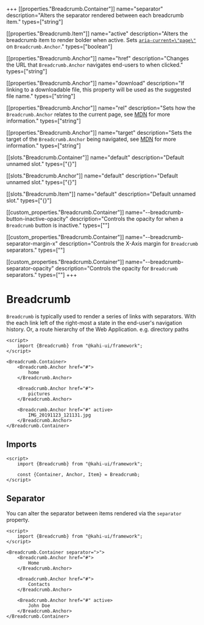 +++
[[properties."Breadcrumb.Container"]]
name="separator"
description="Alters the separator rendered between each breadcrumb item."
types=["string"]

[[properties."Breadcrumb.Item"]]
name="active"
description="Alters the breadcrumb item to render bolder when active. Sets [`aria-current=\"page\"`](https://www.digitala11y.com/aria-current-state) on `Breadcrumb.Anchor`."
types=["boolean"]

[[properties."Breadcrumb.Anchor"]]
name="href"
description="Changes the URL that `Breadcrumb.Anchor` navigates end-users to when clicked."
types=["string"]

[[properties."Breadcrumb.Anchor"]]
name="download"
description="If linking to a downloadable file, this property will be used as the suggested file name."
types=["string"]

[[properties."Breadcrumb.Anchor"]]
name="rel"
description="Sets how the `Breadcrumb.Anchor` relates to the current page, see [MDN](https://developer.mozilla.org/en-US/docs/Web/HTML/Element/a#attr-rel) for more information."
types=["string"]

[[properties."Breadcrumb.Anchor"]]
name="target"
description="Sets the target of the `Breadcrumb.Anchor` being navigated, see [MDN](https://developer.mozilla.org/en-US/docs/Web/HTML/Element/a#attr-target) for more information."
types=["string"]

[[slots."Breadcrumb.Container"]]
name="default"
description="Default unnamed slot."
types=["{}"]

[[slots."Breadcrumb.Anchor"]]
name="default"
description="Default unnamed slot."
types=["{}"]

[[slots."Breadcrumb.Item"]]
name="default"
description="Default unnamed slot."
types=["{}"]

[[custom_properties."Breadcrumb.Container"]]
name="--breadcrumb-button-inactive-opacity"
description="Controls the opacity for when a `Breadcrumb` button is inactive."
types=["<alpha-value>"]

[[custom_properties."Breadcrumb.Container"]]
name="--breadcrumb-separator-margin-x"
description="Controls the X-Axis margin for `Breadcrumb` separators."
types=["<length>"]

[[custom_properties."Breadcrumb.Container"]]
name="--breadcrumb-separator-opacity"
description="Controls the opacity for `Breadcrumb` separators."
types=["<alpha-value>"]
+++

# Breadcrumb

`Breadcrumb` is typically used to render a series of links with separators. With the each link left of the right-most a state in the end-user's navigation history. Or, a route hierarchy of the Web Application. e.g. directory paths

```svelte {title="Breadcrumb Preview" mode="repl"}
<script>
    import {Breadcrumb} from "@kahi-ui/framework";
</script>

<Breadcrumb.Container>
    <Breadcrumb.Anchor href="#">
        home
    </Breadcrumb.Anchor>

    <Breadcrumb.Anchor href="#">
        pictures
    </Breadcrumb.Anchor>

    <Breadcrumb.Anchor href="#" active>
        IMG_20191123_121131.jpg
    </Breadcrumb.Anchor>
</Breadcrumb.Container>
```

## Imports

```svelte {title="Breadcrumb Imports"}
<script>
    import {Breadcrumb} from "@kahi-ui/framework";

    const {Container, Anchor, Item} = Breadcrumb;
</script>
```

## Separator

You can alter the separator between items rendered via the `separator` property.

```svelte {title="Breadcrumb Separator" mode="repl"}
<script>
    import {Breadcrumb} from "@kahi-ui/framework";
</script>

<Breadcrumb.Container separator=">">
    <Breadcrumb.Anchor href="#">
        Home
    </Breadcrumb.Anchor>

    <Breadcrumb.Anchor href="#">
        Contacts
    </Breadcrumb.Anchor>

    <Breadcrumb.Anchor href="#" active>
        John Doe
    </Breadcrumb.Anchor>
</Breadcrumb.Container>
```
